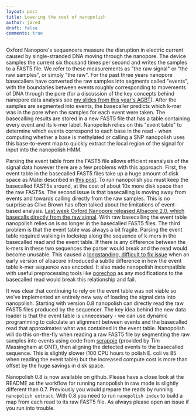```yaml
---
layout: post
title: Lowering the cost of nanopolish
author: jared
draft: false
comments: true
---
```


Oxford Nanopore's sequencers measure the disruption in electric current caused by single-stranded DNA moving through the nanopore. The device samples the current six thousand times per second and writes the samples to a FAST5 file. We refer to these measurements as "the raw signal" or "the raw samples", or simply "the raw". For the past three years nanopore basecallers have converted the raw samples into segments called "events", with the boundaries between events roughly corresponding to movements of DNA through the pore (for a discussion of the key concepts behind nanopore data analysis see [my slides from this year's AGBT](https://www.slideshare.net/jaredsimpson/170216-jts-agbtfinal)). After the samples are segmented into events, the basecaller predicts which k-mer was in the pore when the samples for each event were taken. The basecalling results are stored in a new FAST5 file that has a table containing every event and its k-mer label. Nanopolish relies on this "event table" to determine which events correspond to each base in the read - when computing whether a base is methylated or calling a SNP nanopolish uses this base-to-event map to quickly extract the local region of the signal for input into the nanopolish HMM.

Parsing the event table from the FAST5 file allows efficient reanalysis of the signal data however there are a few problems with this approach. First, the event table in the basecalled FAST5 files take up a huge amount of disk space as Matei described in [this post](http://simpsonlab.github.io/2017/02/27/packing_fast5/). To run nanopolish you must keep the basecalled FAST5s around, at the cost of about 10x more disk space than the raw FAST5s. The second issue is that basecalling is moving away from events and towards calling directly from the raw samples. This is no surprise as Clive Brown has often talked about the limitations of event-based analysis. [Last week Oxford Nanopore released Albacore 2.0, which basecalls directly from the raw signal](https://nanoporetech.com/about-us/news/new-basecaller-now-performs-raw-basecalling-improved-sequencing-accuracy). With raw basecalling the event table nanopolish relies on is no longer in the basecalled FAST5 files. The third problem is that the event table was always a bit fragile. Parsing the event table required walking in lockstep along the sequence of k-mers in the basecalled read and the event table. If there is any difference between the k-mers in these two sequences the parser would break and the read would become unusable. This caused a [longstanding, difficult to fix issue](https://github.com/jts/nanopolish/issues/137) when an early version of albacore introduced a subtle difference in how the event table k-mer sequence was encoded. It also made nanopolish incompatible with useful preprocessing tools like [porechop](https://github.com/rrwick/Porechop) as any modifications to the basecalled read would break this relationship and fail.

It was clear that continuing to rely on the event table was not viable so we've implemented an entirely new way of loading the signal data into nanopolish. Starting with version 0.8 nanopolish can directly read the raw FAST5 files produced by the sequencer. The key idea behind the new data loader is that the event table is unnecessary - we can use dynamic programming to calculate an alignment between events and the basecalled read that approximates what was contained in the event table. Nanopolish will do this on-the-fly when reading a raw FAST5 file by segmenting the raw samples into events using code from [scrappie](https://github.com/nanoporetech/scrappie) (provided by Tim Massingham at ONT), then aligning the detected events to the basecalled sequence. This is slightly slower (100 CPU hours to polish E. coli vs 85 when reading the event table) but the increased compute cost is more than offset by the huge savings in disk space.

Nanopolish 0.8 is now available on github. Please have a close look at the README as the workflow for running nanopolish in raw mode is slightly different than 0.7. Previously you would prepare the reads by running `nanopolish extract`. With 0.8 you need to run `nanopolish index` to build a map from each read to its raw FAST5 file. As always please open an issue if you run into trouble.
